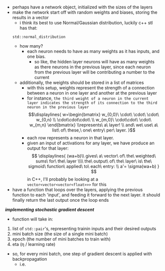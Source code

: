 - perhaps have a network object, initialized with the sizes of the layers
- make the network start off with random weights and biases, storing the results in a vector
	- i think its best to use Normal/Gaussian distribution, luckily c++ stl has that:
	~~~
	std::normal_distribution
	~~~
	- how many?
		- each neuron needs to have as many weights as it has inputs, and one bias.
			- so like, the hidden layer neurons will have as many weights as there neurons in the previous layer, since each neuron from the previous layer will be contributing a number to the current
	- additionally, the weights should be stored in a list of matrices
		- with this setup, weights represent the strength of a connection between a neuron in one layer and another at the previous layer
		- for instance, `the third weight of a neuron in the current layer indicates the strength of its connection to the third neuron in the previous layer`
		$$\displaylines{
		w=\begin{bmatrix}
		w_{0,0}\ \cdot\ \cdot\ \cdot\ w_{0,n}
		\\
		\cdot\cdot\cdot\
		\\
		w_{m,0}\ \cdot\cdot\ \cdot\ w_{m,n}
		\end{bmatrix}
		\\represents\ a\ layer!
		\\
		and\ we\ use\ a\ list\ of\ these,\ one\ entry\ per\ layer.
		}$$
		- each row represents a neuron in that layer.
		- given an input of activations for any layer, we have produce an output for that layer:
		$$
		\displaylines{
		(wa+b)\\ gives\ a\ vector\ of\ the\ weighted\ sums\ for\ the\ layer
		\\\\
		the\ output\ of\ the\ layer\ is\ the\ sigmoid\ function\ applied\ to\ each\ entry:
		\\
		a'= \sigma(wa+b)
		}
		$$
		in C++, I'll probably be looking at a `vector<vector<vector<float>>>` for this
- have a function that loops over the layers, applying the previous function to each 'input', and feeding it forward to the next layer. it should finally return the last output once the loop ends

***implementing stochastic gradient descent***
- function will take in:
1. list of `std::pair`'s, representing trainin inputs and their desired outputs
2. mini batch size (the size of a single mini batch)
3. epoch (the number of mini batches to train with)
4. eta (η / learning rate)

- so, for every mini batch, one step of gradient descent is applied with backpropagation
	- i.e. 